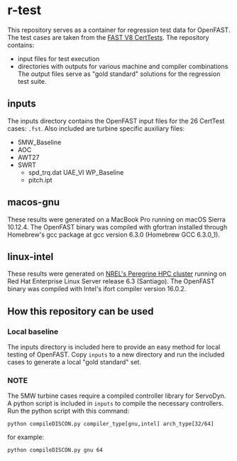 # r-test

This repository serves as a container for regression test data for OpenFAST. The test cases are taken from the [FAST V8 CertTests](https://github.com/NWTC/FAST/tree/master/CertTest). The repository contains:
- input files for test execution
- directories with outputs for various machine and compiler combinations
The output files serve as "gold standard" solutions for the regression test suite.

## inputs
The inputs directory contains the OpenFAST input files for the 26 CertTest cases: `.fst`. Also included are turbine specific auxiliary files:
- 5MW_Baseline
- AOC
- AWT27
- SWRT
  - spd_trq.dat
UAE_VI
WP_Baseline
  - pitch.ipt

## macos-gnu
These results were generated on a MacBook Pro running on macOS Sierra 10.12.4. The OpenFAST binary was compiled with gfortran installed through Homebrew's gcc package at gcc version 6.3.0 (Homebrew GCC 6.3.0_1).

## linux-intel
These results were generated on [NREL's Peregrine HPC cluster](https://hpc.nrel.gov/users/systems/peregrine) running on Red Hat Enterprise Linux Server release 6.3 (Santiago). The OpenFAST binary was compiled with Intel's ifort compiler version 16.0.2.

## How this repository can be used
### Local baseline
The inputs directory is included here to provide an easy method for local testing of OpenFAST. Copy `inputs` to a new directory and run the included cases to generate a local "gold standard" set.
### NOTE
The 5MW turbine cases require a compiled controller library for ServoDyn. A python script is included in `inputs` to compile the necessary controllers. Run the python script with this command:

`python compileDISCON.py compiler_type[gnu,intel] arch_type[32/64]`

for example:

`python compileDISCON.py gnu 64`
